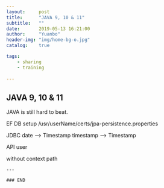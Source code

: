 ```yaml
---
layout:     post
title:      "JAVA 9, 10 & 11"
subtitle:   ""
date:       2019-05-13 16:21:00
author:     "Yuanbo"
header-img: "img/home-bg-o.jpg"
catalog:    true

tags:
    - sharing
    - training
    
---
```


## JAVA 9, 10 & 11

JAVA is still hard to beat.

EF DB setup
/usr/userName/certs/jpa-persistence.properties

JDBC
date --> Timestamp
timestamp --> Timestamp

API user

without context path




```
---

### END

